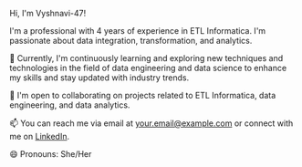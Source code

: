  Hi, I'm Vyshnavi-47!

I'm a professional with 4 years of experience in ETL Informatica. I'm passionate about data integration, transformation, and analytics.

🌱 Currently, I'm continuously learning and exploring new techniques and technologies in the field of data engineering and data science to enhance my skills and stay updated with industry trends.

💼 I'm open to collaborating on projects related to ETL Informatica, data engineering, and data analytics.

📫 You can reach me via email at [your.email@example.com](mailto:vyshnavi.nandyalaa47@gmail.com) or connect with me on [LinkedIn](https://www.linkedin.com/in/vyshnavi-nandyala/).

😄 Pronouns: She/Her
